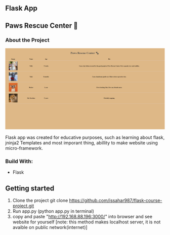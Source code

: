 ## Flask App
## Paws Rescue Center 🐾
### About the Project
![This is an image](/static/home.png)

Flask app was created for educative purposes, such as learning about flask, jninja2 Templates and most imporant thing, abillity to make website using micro-framework.

### Build With:

* Flask
## Getting started

1. Clone the project git clone https://github.com/issahar987/flask-course-project.git
2. Run app.py (python app.py in terminal)
3. copy and paste "http://192.168.88.196:3000/" into browser and see website for yourself [note: this method makes localhost server, it is not avaible on public network(internet)]